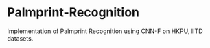 # Palmprint-Recognition
Implementation of Palmprint Recognition using CNN-F on HKPU, IITD datasets.
